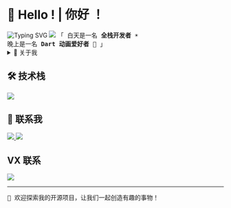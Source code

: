 <!-- @format -->

# 👋 Hello ! | 你好 ！

<img src="https://readme-typing-svg.demolab.com?font=Fira+Code&pause=1000&color=2196F3&random=false&width=435&lines=Full-Stack+Developer+%7C+%E5%85%A8%E6%A0%88%E5%BC%80%E5%8F%91;Dart+Animation+Enthusiast+%7C+%E5%8A%A8%E7%94%BB%E7%88%B1%E5%A5%BD%E8%80%85" alt="Typing SVG" />

<img src="https://komarev.com/ghpvc/?username=your-github-username&color=2196F3&style=flat-square">

<samp>
  「 白天是一名 <b>全栈开发者</b> ☀️ <br/>
  晚上是一名 <b>Dart 动画爱好者</b> 🌙 」
</samp>

<details>
<summary>🌈 关于我</summary>

- 🔨 热衷于构建令人兴奋的项目
- 🎯 专注于打造极致的用户体验
- 🛠️ 不断探索和创建可复用的组件
- 🎨 热爱动画和创意编程
- 🌱 永远保持学习，永远充满热情
- 🚀 相信技术改变世界的力量

</details>

## 🛠️ 技术栈

<img src="https://skillicons.dev/icons?i=java,go,ts,nodejs,dart,vue,flutter,react,css" />

## 🤝 联系我

<a href="mailto:ds19930803@gmail.com">
  <img src="https://img.shields.io/badge/Email-D14836?style=for-the-badge&logo=gmail&logoColor=white"/>
</a>
<a href="https://github.com/Dssssds">
  <img src="https://img.shields.io/badge/GitHub-100000?style=for-the-badge&logo=github&logoColor=white"/>
</a>

## VX 联系
<a href="https://github.com/Dssssds">
  <img src="https://purcotton-omni.oss-cn-shenzhen.aliyuncs.com/omni/purcotton/lbh5/assets/image/WechatIMG627.jpg"/>
</a>

---

<samp>
  🎉 欢迎探索我的开源项目，让我们一起创造有趣的事物！
</samp>
